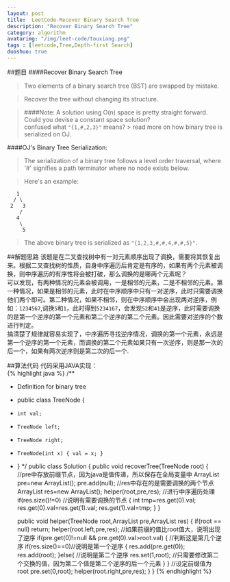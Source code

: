 ```yaml
---
layout: post
title:  LeetCode-Recover Binary Search Tree
description: "Recover Binary Search Tree"
category: algorithm
avatarimg: "/img/leet-code/touxiang.png"
tags : [leetcode,Tree,Depth-first Search]
duoshuo: true
---
```

##题目
####Recover Binary Search Tree
>Two elements of a binary search tree (BST) are swapped by mistake.

>Recover the tree without changing its structure.

>####Note:
>A solution using O(n) space is pretty straight forward. Could you devise a constant space solution?   
>confused what `"{1,#,2,3}"` means? > read more on how binary tree is serialized on OJ.
>
####OJ's Binary Tree Serialization:
>The serialization of a binary tree follows a level order traversal, where '#' signifies a path terminator where no node exists below.

>Here's an example:
>
	   1
	  / \
	 2   3
	    /
	   4
	    \
	     5

>The above binary tree is serialized as `"{1,2,3,#,#,4,#,#,5}"`.

<!-- more -->
	
##解题思路
该题是在二叉查找树中有一对元素顺序出现了调换，需要将其恢复出来。根据二叉查找树的性质，自身中序遍历后肯定是有序的，如果有两个元素被调换，则中序遍历的有序性将会被打破，那么调换的是哪两个元素呢？   
可以发现，有两种情况的元素会被调用，一是相邻的元素，二是不相邻的元素。第一种情况，如果是相邻的元素，此时在中序顺序中只有一对逆序，此时只需要调换他们两个即可。第二种情况，如果不相邻，则在中序顺序中会出现两对逆序，例如：`1234567`,调换`5`和`1`，此时得到`5234167`，会发现`52`和`41`是逆序，此时需要调换的是第一个逆序的第一个元素和第二个逆序的第二个元素。因此需要对逆序的个数进行判定。   
搞清楚了规律就容易实现了，中序遍历寻找逆序情况，调换的第一个元素，永远是第一个逆序的第一个元素，而调换的第二个元素如果只有一次逆序，则是那一次的后一个，如果有两次逆序则是第二次的后一个.

##算法代码
代码采用JAVA实现：    
{% highlight java %}
/**
 * Definition for binary tree
 * public class TreeNode {
 *     int val;
 *     TreeNode left;
 *     TreeNode right;
 *     TreeNode(int x) { val = x; }
 * }
 */
public class Solution {
    public void recoverTree(TreeNode root) {
    	//pre中存放前缀节点，因为java是值传递，所以保存在全局变量中
    	ArrayList<TreeNode> pre=new ArrayList<TreeNode>();
    	pre.add(null);
    	//res中存在的是需要调换的两个节点
    	ArrayList<TreeNode> res=new ArrayList<TreeNode>();
        helper(root,pre,res); //进行中序遍历处理
        if(res.size()!=0) //说明有需要调换的节点
        {
        	int tmp=res.get(0).val;
        	res.get(0).val=res.get(1).val;
        	res.get(1).val=tmp;
        }
    }

    public void helper(TreeNode root,ArrayList<TreeNode> pre,ArrayList<TreeNode> res)
    {
    	if(root == null)
    		return;
    	helper(root.left,pre,res);
    	//如果前缀的值比root值大，说明出现了逆序
    	if(pre.get(0)!=null && pre.get(0).val>root.val)
    	{
    		//判断这是第几个逆序
    		if(res.size()==0)//说明是第一个逆序
    		{
    			res.add(pre.get(0));
    			res.add(root);
    		}else{ //说明是第二个逆序
    			res.set(1,root); //只需要修改第二个交换的值，因为第二个值是第二个逆序的后一个元素
    		}
    	}
    	//设定前缀值为root
    	pre.set(0,root);
    	helper(root.right,pre,res);
    }
}
{% endhighlight %}



